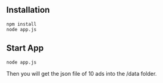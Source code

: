 ## Installation

```
npm install
node app.js
```

## Start App

```
node app.js
```

Then you will get the json file of 10 ads into the /data folder.
